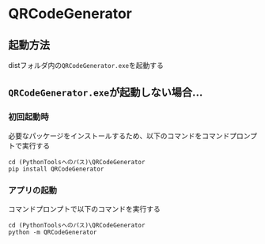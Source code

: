 # QRCodeGenerator
## 起動方法
distフォルダ内の`QRCodeGenerator.exe`を起動する

## `QRCodeGenerator.exe`が起動しない場合...
### 初回起動時
必要なパッケージをインストールするため、以下のコマンドをコマンドプロンプトで実行する
```
cd (PythonToolsへのパス)\QRCodeGenerator
pip install QRCodeGenerator
```

### アプリの起動
コマンドプロンプトで以下のコマンドを実行する
```
cd (PythonToolsへのパス)\QRCodeGenerator
python -m QRCodeGenerator
```
